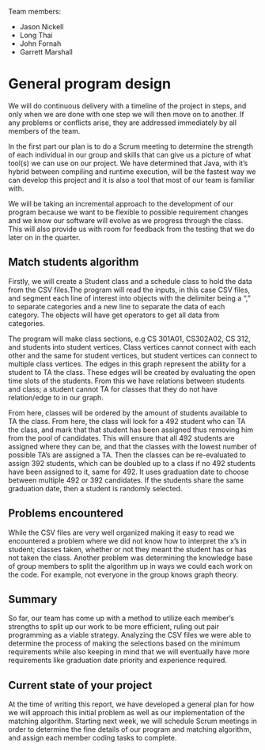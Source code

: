 Team members:
- Jason Nickell
- Long Thai
- John Fornah
- Garrett Marshall
 
# General program design
We will do continuous delivery with a timeline of the project in steps, and only when we are done with one step we will then move on to another. If any problems or conflicts arise, they are addressed immediately by all members of the team.

In the first part our plan is to do a Scrum meeting to determine the strength of each individual in our group and skills that can give us a picture of what tool(s) we can use on our project. We have determined that Java, with it’s hybrid between compiling and runtime execution, will be the fastest way we can develop this project and it is also a tool that most of our team is familiar with.

We will be taking an incremental approach to the development of our program because we want to be flexible to possible requirement changes and we know our software will evolve as we progress through the class. This will also provide us with room for feedback from the testing that we do later on in the quarter.

## Match students algorithm

Firstly, we will create a Student class and a schedule class to hold the data from the CSV files.The program will read the inputs, in this case CSV files, and segment each line of interest into objects with the delimiter being a “,” to separate categories and a new line to separate the data of each category. The objects will have get operators to get all data from categories. 

The program will make class sections, e.g CS 301A01, CS302A02, CS 312, and students into student vertices. Class vertices cannot connect with each other and the same for student vertices, but student vertices can connect to multiple class vertices. The edges in this graph represent the ability for a student to TA the class. These edges will be created by evaluating the open time slots of the students. From this we have relations between students and class; a student cannot TA for classes that they do not have relation/edge to in our graph. 

From here, classes will be ordered by the amount of students available to TA the class. From here, the class will look for a 492 student who can TA the class, and mark that that student has been assigned thus removing him from the pool of candidates. This will ensure that all 492 students are assigned where they can be, and that the classes with the lowest number of possible TA’s are assigned a TA. Then the classes can be re-evaluated to assign 392 students, which can be doubled up to a class if no 492 students have been assigned to it, same for 492. It uses graduation date to choose between multiple 492 or 392 candidates. If the students share the same graduation date, then a student is randomly selected. 
 
## Problems encountered

While the CSV files are very well organized making it easy to read we encountered a problem where we did not know how to interpret the x’s in student; classes taken, whether or not they meant the student has or has not taken the class. Another problem was determining the knowledge base of group members to split the algorithm up in ways we could each work on the code. For example, not everyone in the group knows graph theory.
 
## Summary 

So far, our team has come up with a method to utilize each member’s strengths to split up our work to be more efficient, ruling out pair programming as a viable strategy. Analyzing the CSV files we were able to determine the process of making the selections based on the minimum requirements while also keeping in mind that we will eventually have more requirements like graduation date priority and experience required. 
 
## Current state of your project
At the time of writing this report, we have developed a general plan for how we will approach this initial problem as well as our implementation of the matching algorithm. Starting next week, we will schedule Scrum meetings in order to determine the fine details of our program and matching algorithm, and assign each member coding tasks to complete. 
